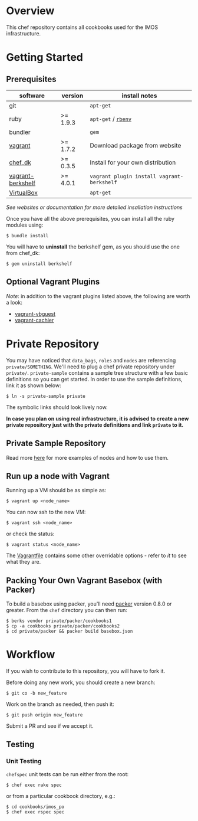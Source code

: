 # Overview

This chef repository contains all cookbooks used for the IMOS infrastructure.

# Getting Started

## Prerequisites

| software | version | install notes |
|----------|---------|---------------|
|git  | | `apt-get` |
|ruby | >= 1.9.3 | `apt-get` / [`rbenv`](https://github.com/sstephenson/rbenv) |
|bundler |  | `gem` |
|[vagrant](http://www.vagrantup.com) | >= 1.7.2 | Download package from website |
|[chef_dk](http://downloads.getchef.com/chef-dk/)| >= 0.3.5 | Install for your own distribution |
|[vagrant-berkshelf](https://github.com/berkshelf/vagrant-berkshelf) | >= 4.0.1 | `vagrant plugin install vagrant-berkshelf` |
|[VirtualBox](https://www.virtualbox.org/wiki/Downloads) |  | `apt-get` |

*See websites or documentation for more detailed insallation instructions*

Once you have all the above prerequisites, you can install all the ruby modules using:
```
$ bundle install
```

You will have to **uninstall** the berkshelf gem, as you should use the one from chef_dk:
```
$ gem uninstall berkshelf
```

## Optional Vagrant Plugins

*Note*: in addition to the vagrant plugins listed above, the following are worth a look:

* [vagrant-vbguest](https://github.com/dotless-de/vagrant-vbguest)
* [vagrant-cachier](http://fgrehm.viewdocs.io/vagrant-cachier)

# Private Repository

You may have noticed that `data_bags`, `roles` and `nodes` are referencing
`private/SOMETHING`. We'll need to plug a chef private repository under
`private/`. `private-sample` contains a sample tree structure with a few basic
definitions so you can get started. In order to use the sample definitions,
link it as shown below:
```
$ ln -s private-sample private
```

The symbolic links should look lively now.

**In case you plan on using real infrastructure, it is advised to create a new
private repository just with the private definitions and link `private` to it.**

## Private Sample Repository

Read more [here](doc/README.examples.md) for more examples of nodes and how to
use them.

## Run up a node with Vagrant

Running up a VM should be as simple as:
```
$ vagrant up <node_name>
```

You can now ssh to the new VM:
```
$ vagrant ssh <node_name>
```

or check the status:
```
$ vagrant status <node_name>
```

The [Vagrantfile](Vagrantfile) contains some other overridable options - refer to *it* to see what they are.

## Packing Your Own Vagrant Basebox (with Packer)

To build a basebox using packer, you'll need [packer](http://www.packer.io)
version 0.8.0 or greater. From the `chef` directory you can then run:
```
$ berks vendor private/packer/cookbooks1
$ cp -a cookbooks private/packer/cookbooks2
$ cd private/packer && packer build basebox.json
```

# Workflow

If you wish to contribute to this repository, you will have to fork it.

Before doing any new work, you should create a new branch:
```
$ git co -b new_feature
```

Work on the branch as needed, then push it:
```
$ git push origin new_feature
```

Submit a PR and see if we accept it.

## Testing
### Unit Testing
`chefspec` unit tests can be run either from the root:

```
$ chef exec rake spec
```

or from a particular cookbook directory, e.g.:

```
$ cd cookbooks/imos_po
$ chef exec rspec spec
```

